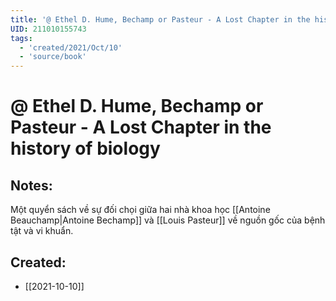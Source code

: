 ```yaml
---
title: '@ Ethel D. Hume, Bechamp or Pasteur - A Lost Chapter in the history of biology'
UID: 211010155743
tags:
  - 'created/2021/Oct/10'
  - 'source/book'
---
```

# @ Ethel D. Hume, Bechamp or Pasteur - A Lost Chapter in the history of biology

## Notes:
Một quyển sách về sự đối chọi giữa hai nhà khoa học [[Antoine Beauchamp|Antoine Bechamp]] và [[Louis Pasteur]] về nguồn gốc của bệnh tật và vi khuẩn.
## Created:
- [[2021-10-10]]

